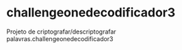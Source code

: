# challengeonedecodificador3
Projeto de criptografar/descriptografar palavras.challengeonedecodificador3
